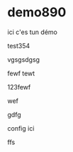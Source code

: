 # demo890
ici c'es tun démo

test354

vgsgsdgsg

fewf
tewt


123fewf

wef




gdfg









config ici





ffs